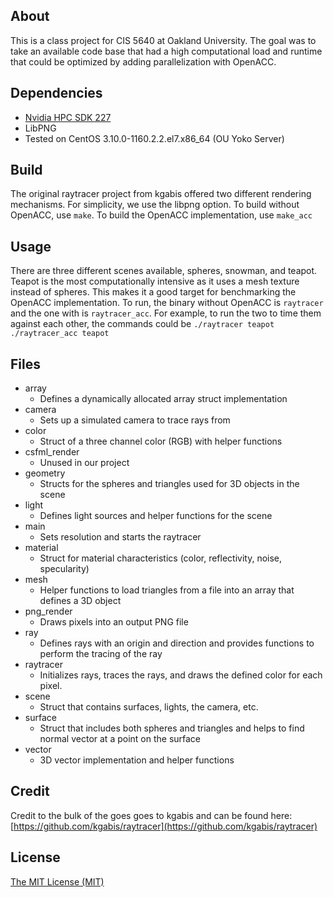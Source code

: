 
## About
This is a class project for CIS 5640 at Oakland University. The goal was to take an available code base that had a high computational load and runtime that could be optimized by adding parallelization with OpenACC. 

## Dependencies 
* [Nvidia HPC SDK 227](https://developer.nvidia.com/nvidia-hpc-sdk-227-downloads)
* LibPNG
* Tested on CentOS 3.10.0-1160.2.2.el7.x86_64 (OU Yoko Server)

## Build
The original raytracer project from kgabis offered two different rendering mechanisms. For simplicity, we use the libpng option. 
To build without OpenACC, use `make`. To build the OpenACC implementation, use `make_acc`

## Usage
There are three different scenes available, spheres, snowman, and teapot. Teapot is the most computationally intensive as it uses a mesh texture instead of spheres. This makes it a good target for benchmarking the OpenACC implementation. To run, the binary without OpenACC is `raytracer` and the one with is `raytracer_acc`. For example, to run the two to time them against each other, the commands could be
`./raytracer teapot`
`./raytracer_acc teapot`

## Files
* array
	* Defines a dynamically allocated array struct implementation
* camera
	* Sets up a simulated camera to trace rays from
* color
	* Struct of a three channel color (RGB) with helper functions
* csfml_render
	* Unused in our project
* geometry
	* Structs for the spheres and triangles used for 3D objects in the scene
* light 
	* Defines light sources and helper functions for the scene
* main
	* Sets resolution and starts the raytracer
* material
	* Struct for material characteristics (color, reflectivity, noise, specularity)
* mesh
	* Helper functions to load triangles from a file into an array that defines a 3D object
* png_render
	* Draws pixels into an output PNG file
* ray
	* Defines rays with an origin and direction and provides functions to perform the tracing of the ray
* raytracer
	* Initializes rays, traces the rays, and draws the defined color for each pixel. 
* scene
	* Struct that contains surfaces, lights, the camera, etc.
* surface
	* Struct that includes both spheres and triangles and helps to find normal vector at a point on the surface
* vector
	* 3D vector implementation and helper functions

## Credit
Credit to the bulk of the goes goes to kgabis and can be found here: [https://github.com/kgabis/raytracer](https://github.com/kgabis/raytracer)

## License
[The MIT License (MIT)](http://opensource.org/licenses/mit-license.php)
